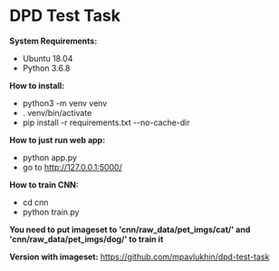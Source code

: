 # DPD Test Task

**System Requirements:**
- Ubuntu 18.04
- Python 3.6.8

**How to install:**
- python3 -m venv venv
- . venv/bin/activate
- pip install -r requirements.txt --no-cache-dir

**How to just run web app:**
- python app.py
- go to http://127.0.0.1:5000/

**How to train CNN:**
- cd cnn
- python train.py

**You need to put imageset to
'cnn/raw_data/pet_imgs/cat/' and 'cnn/raw_data/pet_imgs/dog/' to train it**

**Version with imageset:** https://github.com/mpavlukhin/dpd-test-task
